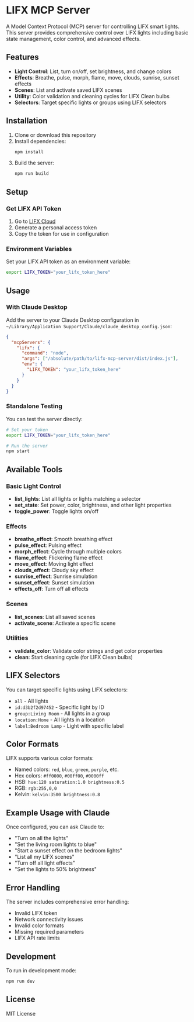 # LIFX MCP Server

A Model Context Protocol (MCP) server for controlling LIFX smart lights. This server provides comprehensive control over LIFX lights including basic state management, color control, and advanced effects.

## Features

- **Light Control**: List, turn on/off, set brightness, and change colors
- **Effects**: Breathe, pulse, morph, flame, move, clouds, sunrise, sunset effects
- **Scenes**: List and activate saved LIFX scenes
- **Utility**: Color validation and cleaning cycles for LIFX Clean bulbs
- **Selectors**: Target specific lights or groups using LIFX selectors

## Installation

1. Clone or download this repository
2. Install dependencies:
   ```bash
   npm install
   ```
3. Build the server:
   ```bash
   npm run build
   ```

## Setup

### Get LIFX API Token

1. Go to [LIFX Cloud](https://cloud.lifx.com/settings)
2. Generate a personal access token
3. Copy the token for use in configuration

### Environment Variables

Set your LIFX API token as an environment variable:

```bash
export LIFX_TOKEN="your_lifx_token_here"
```

## Usage

### With Claude Desktop

Add the server to your Claude Desktop configuration in `~/Library/Application Support/Claude/claude_desktop_config.json`:

```json
{
  "mcpServers": {
    "lifx": {
      "command": "node",
      "args": ["/absolute/path/to/lifx-mcp-server/dist/index.js"],
      "env": {
        "LIFX_TOKEN": "your_lifx_token_here"
      }
    }
  }
}
```

### Standalone Testing

You can test the server directly:

```bash
# Set your token
export LIFX_TOKEN="your_lifx_token_here"

# Run the server
npm start
```

## Available Tools

### Basic Light Control

- **list_lights**: List all lights or lights matching a selector
- **set_state**: Set power, color, brightness, and other light properties
- **toggle_power**: Toggle lights on/off

### Effects

- **breathe_effect**: Smooth breathing effect
- **pulse_effect**: Pulsing effect
- **morph_effect**: Cycle through multiple colors
- **flame_effect**: Flickering flame effect
- **move_effect**: Moving light effect
- **clouds_effect**: Cloudy sky effect
- **sunrise_effect**: Sunrise simulation
- **sunset_effect**: Sunset simulation
- **effects_off**: Turn off all effects

### Scenes

- **list_scenes**: List all saved scenes
- **activate_scene**: Activate a specific scene

### Utilities

- **validate_color**: Validate color strings and get color properties
- **clean**: Start cleaning cycle (for LIFX Clean bulbs)

## LIFX Selectors

You can target specific lights using LIFX selectors:

- `all` - All lights
- `id:d3b2f2d97452` - Specific light by ID
- `group:Living Room` - All lights in a group
- `location:Home` - All lights in a location
- `label:Bedroom Lamp` - Light with specific label

## Color Formats

LIFX supports various color formats:

- Named colors: `red`, `blue`, `green`, `purple`, etc.
- Hex colors: `#ff0000`, `#00ff00`, `#0000ff`
- HSB: `hue:120 saturation:1.0 brightness:0.5`
- RGB: `rgb:255,0,0`
- Kelvin: `kelvin:3500 brightness:0.8`

## Example Usage with Claude

Once configured, you can ask Claude to:

- "Turn on all the lights"
- "Set the living room lights to blue"
- "Start a sunset effect on the bedroom lights"
- "List all my LIFX scenes"
- "Turn off all light effects"
- "Set the lights to 50% brightness"

## Error Handling

The server includes comprehensive error handling:

- Invalid LIFX token
- Network connectivity issues
- Invalid color formats
- Missing required parameters
- LIFX API rate limits

## Development

To run in development mode:

```bash
npm run dev
```

## License

MIT License
